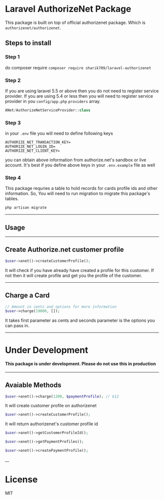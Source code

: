 # Laravel AuthorizeNet Package

This package is built on top of official authorizenet package. Which is ```authorizenet/authorizenet```.

## Steps to install

### Step 1
do composer require
```composer require sharik709/laravel-authorizenet```

### Step 2
If you are using laravel 5.5 or above then you do not need to register service provider. If you are using 5.4 or less then you will need to register service provider in you ```config/app.php``` ```providers``` array.

```php
ANet/AuthorizeNetServiceProvider::class
```

### Step 3
in your ```.env``` file you will need to define following keys
```
AUTHORIZE_NET_TRANSACTION_KEY=
AUTHORIZE_NET_LOGIN_ID=
AUTHORIZE_NET_CLIENT_KEY=
```
you can obtain above information from authorize.net's sandbox or live account. It's best if you define above keys in your ```.env.example``` file as well

### Step 4
This package requries a table to hold records for cards profile ids and other information. So, You will need to run migration to migrate this package's tables.
```php
php artisan migrate
```
---

## Usage
---
## Create Authorize.net customer profile
```php
$user->anet()->createCustomerProfile();
```
It will check if you have already have created a profile for this customer. If not then it will create profile and get you the profile of the customer.

---

## Charge a Card
```php
// Amount in cents and options for more information
$user->charge(19000, []);
```
It takes first parameter as cents and seconds parameter is the options you can pass in.

---

# Under Development
#### This package is under development. Please do not use this in production

---
## Avaiable Methods
```php
$user->anet()->charge(1200, $paymentProfile); // $12
```

It will create customer profile on authorizenet
```php
$user->anet()->createCustomerProfile();
```

It will return authorizenet's customer profile id
```php
$user->anet()->getCustomerProfileId();
```

```php
$user->anet()->getPaymentProfiles();
```

```php
$user->anet()->createPaymentProfile();
```



__

# License
MIT